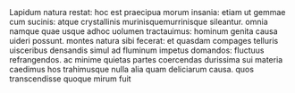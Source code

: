 
   <ab n="1">
          Lapidum natura restat: hoc est praecipua morum insania: etiam ut gemmae cum sucinis: atque crystallinis
          <choice><sic>murinisque</sic><corr>murrinisque</corr></choice> sileantur. omnia namque quae usque
          adhoc uolumen tractauimus: hominum genita causa uideri possunt. montes natura sibi fecerat: et quasdam compages
          telluris uisceribus densandis simul ad fluminum impetus domandos: fluctuus refrangendos. ac minime quietas
          partes coercendas durissima sui materia caedimus hos trahimusque nulla alia quam deliciarum causa. quos
          transcendisse quoque mirum fuit
        </ab>
